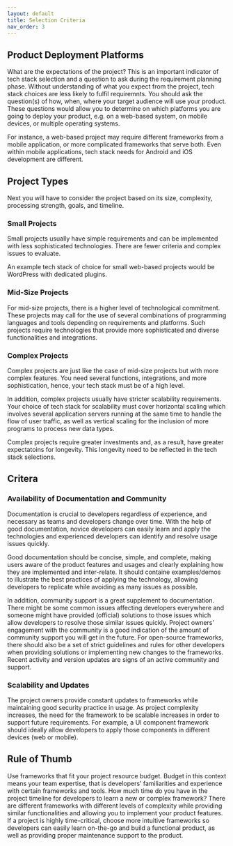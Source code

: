 ```yaml
---
layout: default
title: Selection Criteria
nav_order: 3
---
```


## Product Deployment Platforms

What are the expectations of the project? This is an important indicator of tech stack selection and a question to ask during the requirement planning phase. Without understanding of what you expect from the project, tech stack choices are less likely to fulfil requiremnts. You should ask the question(s) of how, when, where your target audience will use your product. These questions would allow you to determine on which platforms you are going to deploy your product, e.g. on a web-based system, on mobile devices, or multiple operating systems.  

For instance, a web-based project may require different frameworks from a mobile application, or more complicated frameworks that serve both. Even within mobile applications, tech stack needs for Android and iOS development are different.  

## Project Types

Next you will have to consider the project based on its size, complexity, processing strength, goals, and timeline.  

### Small Projects

Small projects usually have simple requirements and can be implemented with less sophisticated technologies. There are fewer criteria and complex issues to evaluate.

An example tech stack of choice for small web-based projects would be WordPress with dedicated plugins.  

### Mid-Size Projects

For mid-size projects, there is a higher level of technological commitment. These projects may call for the use of several combinations of programming languages and tools depending on requirements and platforms. Such projects require technologies that provide more sophisticated and diverse functionalities and integrations.  

### Complex Projects

Complex projects are just like the case of mid-size projects but with more complex features. You need several functions, integrations, and more sophistication, hence, your tech stack must be of a high level.  

In addition, complex projects usually have stricter scalability requirements. Your choice of tech stack for scalability must cover horizontal scaling which involves several application servers running at the same time to handle the flow of user traffic, as well as vertical scaling for the inclusion of more programs to process new data types.  

Complex projects require greater investments and, as a result, have greater expectatoins for longevity. This longevity need to be reflected in the tech stack selections.

## Critera

### Availability of Documentation and Community

Documentation is crucial to developers regardless of experience, and necessary as teams and developers change over time. With the help of good documentation, novice developers can easily learn and apply the technologies and experienced developers can identify and resolve usage issues quickly.  

Good documentation should be concise, simple, and complete, making users aware of the product features and usages and clearly explaining how they are implemented and inter-relate. It should containe examples/demos to illustrate the best practices of applying the technology, allowing developers to replicate while avoiding as many issues as possible.  

In addition, community support is a great supplement to documentation. There might be some common issues affecting developers everywhere and someone might have provided (official) solutions to those issues which allow developers to resolve those similar issues quickly. Project owners’ engagement with the community is a good indication of the amount of community support you will get in the future. For open-source frameworks, there should also be a set of strict guidelines and rules for other developers when providing solutions or implementing new changes to the frameworks. Recent activity and version updates are signs of an active community and support.

### Scalability and Updates

The project owners provide constant updates to frameworks while maintaining good security practice in usage. As project complexity increases, the need for the framework to be scalable increases in order to support future requirements. For example, a UI component framework should ideally allow developers to apply those components in different devices (web or mobile).  

## Rule of Thumb

Use frameworks that fit your project resource budget. Budget in this context means your team expertise, that is developers’ familiarities and experience with certain frameworks and tools. How much time do you have in the project timeline for developers to learn a new or complex framework? There are different frameworks with different levels of complexity while providing similar functionalities and allowing you to implement your product features. If a project is highly time-critical, choose more intuitive frameworks so developers can easily learn on-the-go and build a functional product, as well as providing proper maintenance support to the product.  
